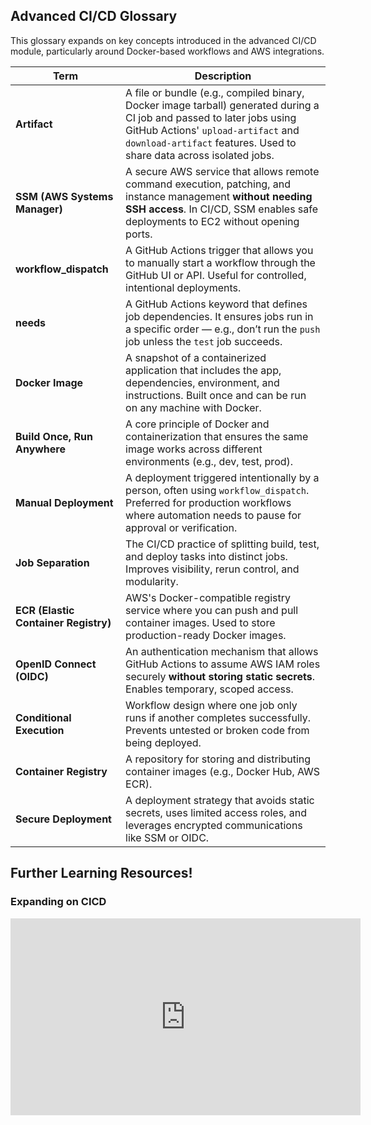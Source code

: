 ## Advanced CI/CD Glossary

This glossary expands on key concepts introduced in the advanced CI/CD module, particularly around Docker-based workflows and AWS integrations.

| Term | Description |
|------|-------------|
| **Artifact** | A file or bundle (e.g., compiled binary, Docker image tarball) generated during a CI job and passed to later jobs using GitHub Actions' `upload-artifact` and `download-artifact` features. Used to share data across isolated jobs. |
| **SSM (AWS Systems Manager)** | A secure AWS service that allows remote command execution, patching, and instance management **without needing SSH access**. In CI/CD, SSM enables safe deployments to EC2 without opening ports. |
| **workflow_dispatch** | A GitHub Actions trigger that allows you to manually start a workflow through the GitHub UI or API. Useful for controlled, intentional deployments. |
| **needs** | A GitHub Actions keyword that defines job dependencies. It ensures jobs run in a specific order — e.g., don’t run the `push` job unless the `test` job succeeds. |
| **Docker Image** | A snapshot of a containerized application that includes the app, dependencies, environment, and instructions. Built once and can be run on any machine with Docker. |
| **Build Once, Run Anywhere** | A core principle of Docker and containerization that ensures the same image works across different environments (e.g., dev, test, prod). |
| **Manual Deployment** | A deployment triggered intentionally by a person, often using `workflow_dispatch`. Preferred for production workflows where automation needs to pause for approval or verification. |
| **Job Separation** | The CI/CD practice of splitting build, test, and deploy tasks into distinct jobs. Improves visibility, rerun control, and modularity. |
| **ECR (Elastic Container Registry)** | AWS's Docker-compatible registry service where you can push and pull container images. Used to store production-ready Docker images. |
| **OpenID Connect (OIDC)** | An authentication mechanism that allows GitHub Actions to assume AWS IAM roles securely **without storing static secrets**. Enables temporary, scoped access. |
| **Conditional Execution** | Workflow design where one job only runs if another completes successfully. Prevents untested or broken code from being deployed. |
| **Container Registry** | A repository for storing and distributing container images (e.g., Docker Hub, AWS ECR). |
| **Secure Deployment** | A deployment strategy that avoids static secrets, uses limited access roles, and leverages encrypted communications like SSM or OIDC. |

## Further Learning Resources!

### Expanding on CICD
<iframe width="560" height="315" src="https://www.youtube.com/embed/AknbizcLq4w?si=qupUBBwHjGWjNRXe" title="YouTube video player" frameborder="0" allow="accelerometer; autoplay; clipboard-write; encrypted-media; gyroscope; picture-in-picture; web-share" referrerpolicy="strict-origin-when-cross-origin" allowfullscreen></iframe>

